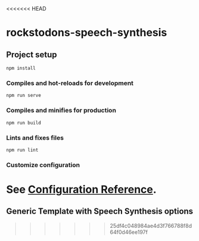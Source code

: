 <<<<<<< HEAD
# rockstodons-speech-synthesis

## Project setup
```
npm install
```

### Compiles and hot-reloads for development
```
npm run serve
```

### Compiles and minifies for production
```
npm run build
```

### Lints and fixes files
```
npm run lint
```

### Customize configuration
See [Configuration Reference](https://cli.vuejs.org/config/).
=======
## Generic Template with Speech Synthesis options
>>>>>>> 25df4c048984ae4d3f766788f8d64f0d46ee197f
